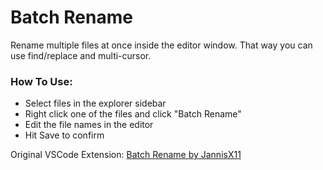 # Batch Rename

Rename multiple files at once inside the editor window. That way you can use find/replace and multi-cursor.

### How To Use:

- Select files in the explorer sidebar
- Right click one of the files and click "Batch Rename"
- Edit the file names in the editor
- Hit Save to confirm

Original VSCode Extension: [Batch Rename by JannisX11](https://marketplace.visualstudio.com/items?itemName=JannisX11.batch-rename-extension)
